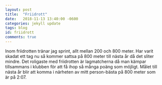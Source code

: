 ```yaml
---
layout: post
title:  "Friidrott"
date:   2018-11-13 13:40:00 -0600
categories: jekyll update
tags: blog
id: friidrott
comments: true
---
```


Inom friidrotten tränar jag sprint, allt mellan 200 och 800 meter. Har varit skadat ett tag nu så kommer
sattsa på 800 meter till nästa år då det sliter mindre. Det roligaste med friidrotten är lagmatcherna då man
kämpar tillsammans i klubben för att få ihop så många poäng som möjligt. Målet till nästa år blir att komma i 
närheten av mitt person-bästa på 800 meter som är på 2:07.
